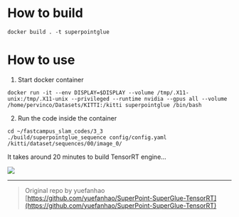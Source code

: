 # How to build

```
docker build . -t superpointglue
```

# How to use

1. Start docker container

```
docker run -it --env DISPLAY=$DISPLAY --volume /tmp/.X11-unix:/tmp/.X11-unix --privileged --runtime nvidia --gpus all --volume /home/pervinco/Datasets/KITTI:/kitti superpointglue /bin/bash
```

2. Run the code inside the container

```
cd ~/fastcampus_slam_codes/3_3
./build/superpointglue_sequence config/config.yaml /kitti/dataset/sequences/00/image_0/
```

It takes around 20 minutes to build TensorRT engine...

![](output.gif)

---

> Original repo by yuefanhao [https://github.com/yuefanhao/SuperPoint-SuperGlue-TensorRT](https://github.com/yuefanhao/SuperPoint-SuperGlue-TensorRT)


